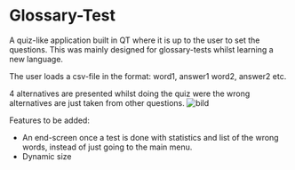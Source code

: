 # Glossary-Test
A quiz-like application built in QT where it is up to the user to set the questions. 
This was mainly designed for glossary-tests whilst learning a new language.

The user loads a csv-file in the format: 
word1, answer1
word2, answer2 etc.

4 alternatives are presented whilst doing the quiz were the wrong alternatives are just taken from other questions. 
![bild](https://user-images.githubusercontent.com/105457174/187532408-e6e9206a-25d6-4ee1-b7b0-8d0532970823.png)







Features to be added:
- An end-screen once a test is done with statistics and list of the wrong words, instead of just going to the main menu.
- Dynamic size
